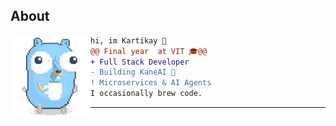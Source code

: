 ## About

<img align="left" src="./img/gopher_coffee.gif">

```diff
hi, im Kartikay 🔮
@@ Final year  at VIT 🎓@@
+ Full Stack Developer
- Building KaneAI 🚩
! Microservices & AI Agents
I occasionally brew code.
```
------
